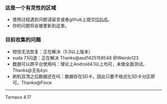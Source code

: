 ### 这是一个有灵性的区域
* 使用过程遇到问题请留言或者github上提交[ISSUE](https://github.com/Tornaco/DataMigration/issues/new)。
* 你的问题将会被更新到这里。

### 目前收集的问题
* 短信无法恢复：正在解决（5.0以上版本）
* suda 7.1闪退：正在解决 Thanks@asd1425158548 @Weirdo123
* 数据可以跨平台使用吗：理论上Android4.1以上均可，未做全面测试。Thanks@无名kyc
* 刷机双清之后数据还在吗：数据存在SD卡，因此只要不格式化SD卡分区即可。Thanks@Fince



---
Tornaco 4.17
